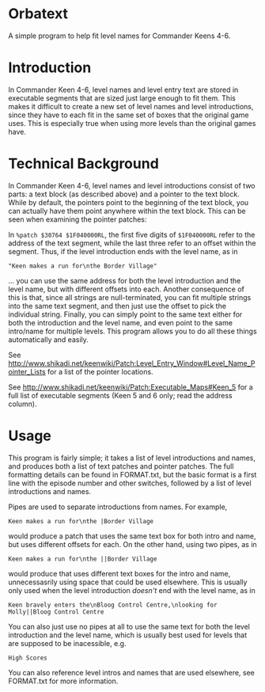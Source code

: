 # Orbatext
A simple program to help fit level names for Commander Keens 4-6.

Introduction
============

In Commander Keen 4-6, level names and level entry text are stored
in executable segments that are sized just large enough to fit them. 
This makes it difficult to create a new set of level names and level
introductions, since they have to each fit in the same set of boxes
that the original game uses. This is especially true when using 
more levels than the original games have.

Technical Background
====================

In Commander Keen 4-6, level names and level introductions consist
of two parts: a text block (as described above) and a pointer to
the text block. While by default, the pointers point to the 
beginning of the text block, you can actually have them point
anywhere within the text block. This can be seen when examining
the pointer patches:

In `%patch $30764 $1F040000RL`, the first five digits of
`$1F040000RL` refer to the address of the text segment,
while the last three refer to an offset within the segment.
Thus, if the level introduction ends with the level name, as in

`"Keen makes a run for\nthe Border Village"`

... you can use the same address for both the level introduction
and the level name, but with different offsets into each. Another
consequence of this is that, since all strings are null-terminated,
you can fit multiple strings into the same text segment, and then
just use the offset to pick the individual string. Finally, you 
can simply point to the same text either for both the introduction
and the level name, and even point to the same intro/name for 
multiple levels. This program allows you to do all these things
automatically and easily.


See http://www.shikadi.net/keenwiki/Patch:Level_Entry_Window#Level_Name_Pointer_Lists
for a list of the pointer locations.

See http://www.shikadi.net/keenwiki/Patch:Executable_Maps#Keen_5 for a full list of
executable segments (Keen 5 and 6 only; read the address column).

Usage
=====

This program is fairly simple; it takes a list of level introductions
and names, and produces both a list of text patches and pointer patches.
The full formatting details can be found in FORMAT.txt, but the
basic format is a first line with the episode number and other
switches, followed by a list of level introductions and names.

Pipes are used to separate introductions from names. For example,

`Keen makes a run for\nthe |Border Village`

would produce a patch that uses the same text box for both
intro and name, but uses different offsets for each. On the other
hand, using two pipes, as in

`Keen makes a run for\nthe ||Border Village`

would produce that uses different text boxes for the intro and
name, unnecessasrily using space that could be used elsewhere.
This is usually only used when the level introduction _doesn't_
end with the level name, as in

`Keen bravely enters the\nBloog Control Centre,\nlooking for Molly||Bloog Control Centre`

You can also just use no pipes at all to use the same text for both
the level introduction and the level name, which is usually best used
for levels that are supposed to be inacessible, e.g.

`High Scores`

You can also reference level intros and names that are used elsewhere,
see FORMAT.txt for more information.
